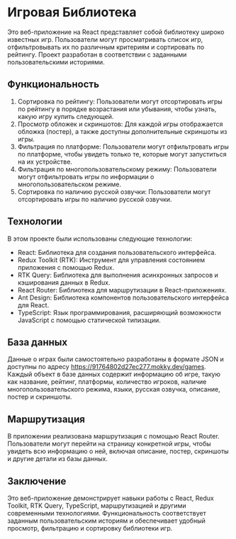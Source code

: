 # Игровая Библиотека

Это веб-приложение на React представляет собой библиотеку широко известных игр. Пользователи могут просматривать список игр, отфильтровывать их по различным критериям и сортировать по рейтингу. Проект разработан в соответствии с заданными пользовательскими историями.

## Функциональность

1. Сортировка по рейтингу: Пользователи могут отсортировать игры по рейтингу в порядке возрастания или убывания, чтобы узнать, какую игру купить следующей.
2. Просмотр обложек и скриншотов: Для каждой игры отображается обложка (постер), а также доступны дополнительные скриншоты из игры.
3. Фильтрация по платформе: Пользователи могут отфильтровать игры по платформе, чтобы увидеть только те, которые могут запуститься на их устройстве.
4. Фильтрация по многопользовательскому режиму: Пользователи могут отфильтровать игры по информации о многопользовательском режиме.
5. Сортировка по наличию русской озвучки: Пользователи могут отсортировать игры по наличию русской озвучки.

## Технологии

В этом проекте были использованы следующие технологии:

- React: Библиотека для создания пользовательского интерфейса.
- Redux Toolkit (RTK): Инструмент для управления состоянием приложения с помощью Redux.
- RTK Query: Библиотека для выполнения асинхронных запросов и кэширования данных в Redux.
- React Router: Библиотека для маршрутизации в React-приложениях.
- Ant Design: Библиотека компонентов пользовательского интерфейса для React.
- TypeScript: Язык программирования, расширяющий возможности JavaScript с помощью статической типизации.

## База данных

Данные о играх были самостоятельно разработаны в формате JSON и доступны по адресу https://91764802d27ec277.mokky.dev/games. Каждый объект в базе данных содержит информацию об игре, такую как название, рейтинг, платформы, количество игроков, наличие многопользовательского режима, языки, русская озвучка, описание, постер и скриншоты.

## Маршрутизация

В приложении реализована маршрутизация с помощью React Router. Пользователи могут перейти на страницу конкретной игры, чтобы увидеть всю информацию о ней, включая описание, постер, скриншоты и другие детали из базы данных.

## Заключение

Это веб-приложение демонстрирует навыки работы с React, Redux Toolkit, RTK Query, TypeScript, маршрутизацией и другими современными технологиями. Функциональность соответствует заданным пользовательским историям и обеспечивает удобный просмотр, фильтрацию и сортировку библиотеки игр.